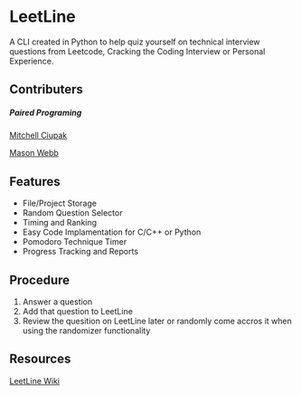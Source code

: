 # LeetLine
A CLI created in Python to help quiz yourself on technical interview questions from Leetcode, Cracking the Coding Interview or Personal Experience.

## Contributers
##### Paired Programing
[Mitchell Ciupak](https://github.com/mitchellciupak)

[Mason Webb](https://github.com/masonwebb33)

## Features
* File/Project Storage
* Random Question Selector
* Timing and Ranking
* Easy Code Implamentation for C/C++ or Python
* Pomodoro Technique Timer
* Progress Tracking and Reports

## Procedure
1. Answer a question
2. Add that question to LeetLine
3. Review the quesition on LeetLine later or randomly come accros it when using the randomizer functionality

## Resources
[LeetLine Wiki](https://github.com/mitchellciupak/LeetLine/wiki)
